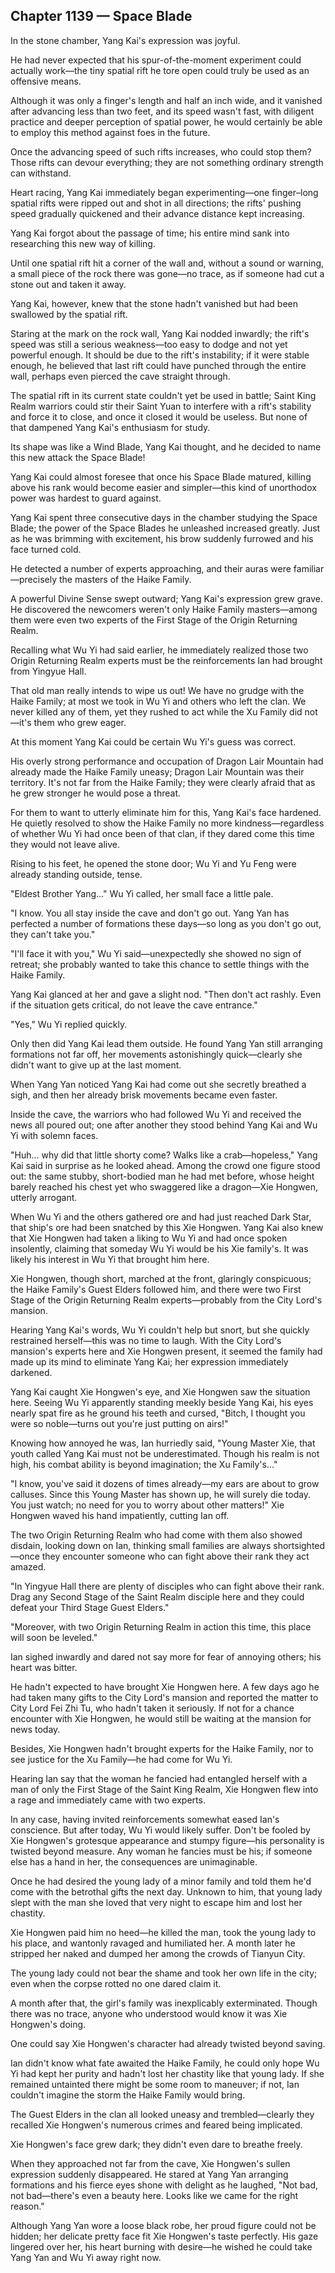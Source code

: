## Chapter 1139 — Space Blade

In the stone chamber, Yang Kai's expression was joyful.

He had never expected that his spur-of-the-moment experiment could actually work—the tiny spatial rift he tore open could truly be used as an offensive means.

Although it was only a finger's length and half an inch wide, and it vanished after advancing less than two feet, and its speed wasn't fast, with diligent practice and deeper perception of spatial power, he would certainly be able to employ this method against foes in the future.

Once the advancing speed of such rifts increases, who could stop them? Those rifts can devour everything; they are not something ordinary strength can withstand.

Heart racing, Yang Kai immediately began experimenting—one finger–long spatial rifts were ripped out and shot in all directions; the rifts' pushing speed gradually quickened and their advance distance kept increasing.

Yang Kai forgot about the passage of time; his entire mind sank into researching this new way of killing.

Until one spatial rift hit a corner of the wall and, without a sound or warning, a small piece of the rock there was gone—no trace, as if someone had cut a stone out and taken it away.

Yang Kai, however, knew that the stone hadn't vanished but had been swallowed by the spatial rift.

Staring at the mark on the rock wall, Yang Kai nodded inwardly; the rift's speed was still a serious weakness—too easy to dodge and not yet powerful enough. It should be due to the rift's instability; if it were stable enough, he believed that last rift could have punched through the entire wall, perhaps even pierced the cave straight through.

The spatial rift in its current state couldn't yet be used in battle; Saint King Realm warriors could stir their Saint Yuan to interfere with a rift's stability and force it to close, and once it closed it would be useless. But none of that dampened Yang Kai's enthusiasm for study.

Its shape was like a Wind Blade, Yang Kai thought, and he decided to name this new attack the Space Blade!

Yang Kai could almost foresee that once his Space Blade matured, killing above his rank would become easier and simpler—this kind of unorthodox power was hardest to guard against.

Yang Kai spent three consecutive days in the chamber studying the Space Blade; the power of the Space Blades he unleashed increased greatly. Just as he was brimming with excitement, his brow suddenly furrowed and his face turned cold.

He detected a number of experts approaching, and their auras were familiar—precisely the masters of the Haike Family.

A powerful Divine Sense swept outward; Yang Kai's expression grew grave. He discovered the newcomers weren't only Haike Family masters—among them were even two experts of the First Stage of the Origin Returning Realm.

Recalling what Wu Yi had said earlier, he immediately realized those two Origin Returning Realm experts must be the reinforcements Ian had brought from Yingyue Hall.

That old man really intends to wipe us out! We have no grudge with the Haike Family; at most we took in Wu Yi and others who left the clan. We never killed any of them, yet they rushed to act while the Xu Family did not—it's them who grew eager.

At this moment Yang Kai could be certain Wu Yi's guess was correct.

His overly strong performance and occupation of Dragon Lair Mountain had already made the Haike Family uneasy; Dragon Lair Mountain was their territory. It's not far from the Haike Family; they were clearly afraid that as he grew stronger he would pose a threat.

For them to want to utterly eliminate him for this, Yang Kai's face hardened. He quietly resolved to show the Haike Family no more kindness—regardless of whether Wu Yi had once been of that clan, if they dared come this time they would not leave alive.

Rising to his feet, he opened the stone door; Wu Yi and Yu Feng were already standing outside, tense.

"Eldest Brother Yang..." Wu Yi called, her small face a little pale.

"I know. You all stay inside the cave and don't go out. Yang Yan has perfected a number of formations these days—so long as you don't go out, they can't take you."

"I'll face it with you," Wu Yi said—unexpectedly she showed no sign of retreat; she probably wanted to take this chance to settle things with the Haike Family.

Yang Kai glanced at her and gave a slight nod. "Then don't act rashly. Even if the situation gets critical, do not leave the cave entrance."

"Yes," Wu Yi replied quickly.

Only then did Yang Kai lead them outside. He found Yang Yan still arranging formations not far off, her movements astonishingly quick—clearly she didn't want to give up at the last moment.

When Yang Yan noticed Yang Kai had come out she secretly breathed a sigh, and then her already brisk movements became even faster.

Inside the cave, the warriors who had followed Wu Yi and received the news all poured out; one after another they stood behind Yang Kai and Wu Yi with solemn faces.

"Huh... why did that little shorty come? Walks like a crab—hopeless," Yang Kai said in surprise as he looked ahead. Among the crowd one figure stood out: the same stubby, short-bodied man he had met before, whose height barely reached his chest yet who swaggered like a dragon—Xie Hongwen, utterly arrogant.

When Wu Yi and the others gathered ore and had just reached Dark Star, that ship's ore had been snatched by this Xie Hongwen. Yang Kai also knew that Xie Hongwen had taken a liking to Wu Yi and had once spoken insolently, claiming that someday Wu Yi would be his Xie family's. It was likely his interest in Wu Yi that brought him here.

Xie Hongwen, though short, marched at the front, glaringly conspicuous; the Haike Family's Guest Elders followed him, and there were two First Stage of the Origin Returning Realm experts—probably from the City Lord's mansion.

Hearing Yang Kai's words, Wu Yi couldn't help but snort, but she quickly restrained herself—this was no time to laugh. With the City Lord's mansion's experts here and Xie Hongwen present, it seemed the family had made up its mind to eliminate Yang Kai; her expression immediately darkened.

Yang Kai caught Xie Hongwen's eye, and Xie Hongwen saw the situation here. Seeing Wu Yi apparently standing meekly beside Yang Kai, his eyes nearly spat fire as he ground his teeth and cursed, "Bitch, I thought you were so noble—turns out you're just putting on airs!"

Knowing how annoyed he was, Ian hurriedly said, "Young Master Xie, that youth called Yang Kai must not be underestimated. Though his realm is not high, his combat ability is beyond imagination; the Xu Family's..."

"I know, you've said it dozens of times already—my ears are about to grow calluses. Since this Young Master has shown up, he will surely die today. You just watch; no need for you to worry about other matters!" Xie Hongwen waved his hand impatiently, cutting Ian off.

The two Origin Returning Realm who had come with them also showed disdain, looking down on Ian, thinking small families are always shortsighted—once they encounter someone who can fight above their rank they act amazed.

"In Yingyue Hall there are plenty of disciples who can fight above their rank. Drag any Second Stage of the Saint Realm disciple here and they could defeat your Third Stage Guest Elders."

"Moreover, with two Origin Returning Realm in action this time, this place will soon be leveled."

Ian sighed inwardly and dared not say more for fear of annoying others; his heart was bitter.

He hadn't expected to have brought Xie Hongwen here. A few days ago he had taken many gifts to the City Lord's mansion and reported the matter to City Lord Fei Zhi Tu, who hadn't taken it seriously. If not for a chance encounter with Xie Hongwen, he would still be waiting at the mansion for news today.

Besides, Xie Hongwen hadn't brought experts for the Haike Family, nor to see justice for the Xu Family—he had come for Wu Yi.

Hearing Ian say that the woman he fancied had entangled herself with a man of only the First Stage of the Saint King Realm, Xie Hongwen flew into a rage and immediately came with two experts.

In any case, having invited reinforcements somewhat eased Ian's conscience. But after today, Wu Yi would likely suffer. Don't be fooled by Xie Hongwen's grotesque appearance and stumpy figure—his personality is twisted beyond measure. Any woman he fancies must be his; if someone else has a hand in her, the consequences are unimaginable.

Once he had desired the young lady of a minor family and told them he'd come with the betrothal gifts the next day. Unknown to him, that young lady slept with the man she loved that very night to escape him and lost her chastity.

Xie Hongwen paid him no heed—he killed the man, took the young lady to his place, and wantonly ravaged and humiliated her. A month later he stripped her naked and dumped her among the crowds of Tianyun City.

The young lady could not bear the shame and took her own life in the city; even when the corpse rotted no one dared claim it.

A month after that, the girl's family was inexplicably exterminated. Though there was no trace, anyone who understood would know it was Xie Hongwen's doing.

One could say Xie Hongwen's character had already twisted beyond saving.

Ian didn't know what fate awaited the Haike Family, he could only hope Wu Yi had kept her purity and hadn't lost her chastity like that young lady. If she remained untainted there might be some room to maneuver; if not, Ian couldn't imagine the storm the Haike Family would bring.

The Guest Elders in the clan all looked uneasy and trembled—clearly they recalled Xie Hongwen's numerous crimes and feared being implicated.

Xie Hongwen's face grew dark; they didn't even dare to breathe freely.

When they approached not far from the cave, Xie Hongwen's sullen expression suddenly disappeared. He stared at Yang Yan arranging formations and his fierce eyes shone with delight as he laughed, "Not bad, not bad—there's even a beauty here. Looks like we came for the right reason."

Although Yang Yan wore a loose black robe, her proud figure could not be hidden; her delicate pretty face fit Xie Hongwen's taste perfectly. His gaze lingered over her, his heart burning with desire—he wished he could take Yang Yan and Wu Yi away right now.